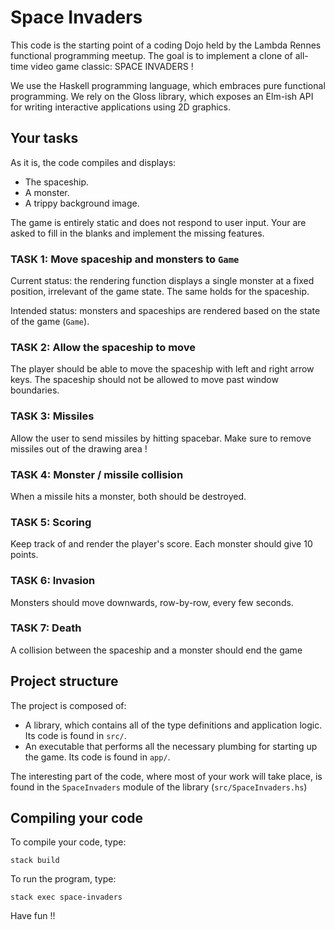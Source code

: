 # Space Invaders

This code is the starting point of a coding Dojo held by the Lambda Rennes
functional programming meetup. The goal is to implement a clone of all-time
video game classic: SPACE INVADERS !

We use the Haskell programming language, which embraces pure functional
programming. We rely on the Gloss library, which exposes an Elm-ish API for
writing interactive applications using 2D graphics.

## Your tasks

As it is, the code compiles and displays:
- The spaceship.
- A monster.
- A trippy background image.

The game is entirely static and does not respond to user input. Your are asked
to fill in the blanks and implement the missing features.

### TASK 1: Move spaceship and monsters to `Game`

Current status: the rendering function displays a single monster at a fixed
position, irrelevant of the game state. The same holds for the spaceship.

Intended status: monsters and spaceships are rendered based on the state of the
game (`Game`).

### TASK 2: Allow the spaceship to move

The player should be able to move the spaceship with left and right arrow keys.
The spaceship should not be allowed to move past window boundaries.

### TASK 3: Missiles

Allow the user to send missiles by hitting spacebar. Make sure to remove
missiles out of the drawing area !

### TASK 4: Monster / missile collision

When a missile hits a monster, both should be destroyed.

### TASK 5: Scoring

Keep track of and render the player's score. Each monster should give 10 points.

### TASK 6: Invasion

Monsters should move downwards, row-by-row, every few seconds.

### TASK 7: Death

A collision between the spaceship and a monster should end the game

## Project structure

The project is composed of:
- A library, which contains all of the type definitions and application logic.
  Its code is found in `src/`.
- An executable that performs all the necessary plumbing for starting up the
  game. Its code is found in `app/`.

The interesting part of the code, where most of your work will take place, is
found in the `SpaceInvaders` module of the library (`src/SpaceInvaders.hs`)

## Compiling your code

To compile your code, type:

```
stack build
```

To run the program, type:

```
stack exec space-invaders
```


Have fun !!
